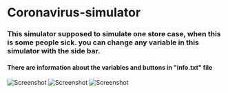 # Coronavirus-simulator
### This simulator supposed to simulate one store case, when this is some people sick. you can change any variable in this simulator with the side bar.

#### There are information about the variables and buttons in "info.txt" file

![Screenshot](https://i.ibb.co/r2x6x7G/Shot1.png)
![Screenshot](https://i.ibb.co/QfqkgYC/Shot2.png)
![Screenshot](https://i.ibb.co/fHvLZtK/Shot3.png)
